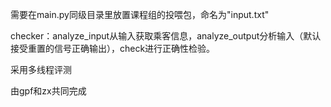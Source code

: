 需要在main.py同级目录里放置课程组的投喂包，命名为"input.txt"

checker：analyze_input从输入获取乘客信息，analyze_output分析输入（默认接受重置的信号正确输出），check进行正确性检验。

采用多线程评测

由gpf和zx共同完成